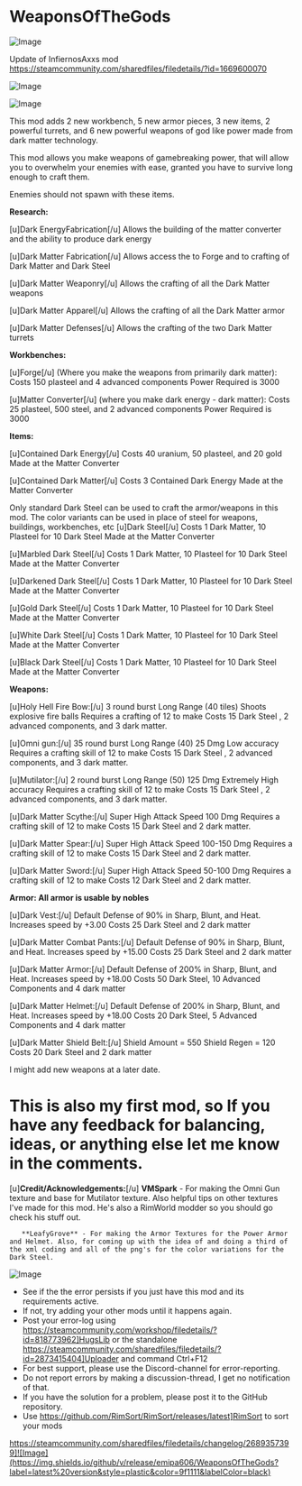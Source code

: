 # WeaponsOfTheGods

![Image](https://i.imgur.com/buuPQel.png)

Update of InfiernosAxxs mod
https://steamcommunity.com/sharedfiles/filedetails/?id=1669600070

![Image](https://i.imgur.com/pufA0kM.png)

	
![Image](https://i.imgur.com/Z4GOv8H.png)

This mod adds 2 new workbench, 5 new armor pieces, 3 new items, 2 powerful turrets, and 6 new powerful weapons of god like power made from dark matter technology. 

This mod allows you make weapons of gamebreaking power, that will allow you to overwhelm your enemies with ease, granted you have to survive long enough to craft them.

Enemies should not spawn with these items.

**Research:**

[u]Dark EnergyFabrication[/u] Allows the building of the matter converter and the ability to produce dark energy

[u]Dark Matter Fabrication[/u]  Allows access the to Forge and to crafting of Dark Matter and Dark Steel

[u]Dark Matter Weaponry[/u] Allows the crafting of all the Dark Matter weapons

[u]Dark Matter Apparel[/u] Allows the crafting of all the Dark Matter armor

[u]Dark Matter Defenses[/u] Allows the crafting of the two Dark Matter turrets

**Workbenches:**

[u]Forge[/u] (Where you make the weapons from primarily dark matter):
 Costs 150 plasteel and 4 advanced components
 Power Required is 3000

[u]Matter Converter[/u] (where you make dark energy - dark matter):
 Costs 25 plasteel, 500 steel, and 2 advanced components
 Power Required is 3000

**Items:**

[u]Contained Dark Energy[/u] 
 Costs 40 uranium, 50 plasteel, and 20 gold
 Made at the Matter Converter

[u]Contained Dark Matter[/u] 
 Costs 3 Contained Dark Energy
 Made at the Matter Converter

Only standard Dark Steel can be used to craft the armor/weapons in this mod. The color variants can be used in place of steel for weapons, buildings, workbenches, etc
[u]Dark Steel[/u] 
Costs 1 Dark Matter, 10 Plasteel for 10 Dark Steel
Made at the Matter Converter

[u]Marbled Dark Steel[/u] 
Costs 1 Dark Matter, 10 Plasteel for 10 Dark Steel
Made at the Matter Converter

[u]Darkened Dark Steel[/u] 
Costs 1 Dark Matter, 10 Plasteel for 10 Dark Steel
Made at the Matter Converter

[u]Gold Dark Steel[/u] 
Costs 1 Dark Matter, 10 Plasteel for 10 Dark Steel
Made at the Matter Converter

[u]White Dark Steel[/u] 
Costs 1 Dark Matter, 10 Plasteel for 10 Dark Steel
Made at the Matter Converter

[u]Black Dark Steel[/u] 
Costs 1 Dark Matter, 10 Plasteel for 10 Dark Steel
Made at the Matter Converter

**Weapons:**

[u]Holy Hell Fire Bow:[/u]
 3 round burst
 Long Range (40 tiles)
 Shoots explosive fire balls
 Requires a crafting of 12 to make
 Costs 15 Dark Steel , 2 advanced components, and 3 dark matter.
 
[u]Omni gun:[/u]
 35 round burst
 Long Range (40)
 25 Dmg
 Low accuracy
 Requires a crafting skill of 12 to make
 Costs 15 Dark Steel , 2 advanced components, and 3 dark matter.

[u]Mutilator:[/u]
 2 round burst
 Long Range (50)
 125 Dmg
 Extremely High accuracy
 Requires a crafting skill of 12 to make
 Costs 15 Dark Steel , 2 advanced components, and 3 dark matter.

[u]Dark Matter Scythe:[/u]
 Super High Attack Speed
 100 Dmg
  Requires a crafting skill of 12 to make
 Costs 15 Dark Steel and 2 dark matter.

[u]Dark Matter Spear:[/u]
 Super High Attack Speed
 100-150 Dmg
  Requires a crafting skill of 12 to make
 Costs 15 Dark Steel and 2 dark matter.

[u]Dark Matter Sword:[/u]
 Super High Attack Speed
 50-100 Dmg
  Requires a crafting skill of 12 to make
 Costs 12 Dark Steel and 2 dark matter.

**Armor: All armor is usable by nobles**

[u]Dark Vest:[/u]
 Default Defense of 90% in Sharp, Blunt, and Heat.
 Increases speed by +3.00
 Costs 25 Dark Steel and 2 dark matter

[u]Dark Matter Combat Pants:[/u]
 Default Defense of 90% in Sharp, Blunt, and Heat.
 Increases speed by +15.00
 Costs 25 Dark Steel and 2 dark matter

[u]Dark Matter Armor:[/u]
 Default Defense of 200% in Sharp, Blunt, and Heat.
 Increases speed by +18.00
 Costs 50 Dark Steel, 10 Advanced Components and 4 dark matter

[u]Dark Matter Helmet:[/u]
 Default Defense of 200% in Sharp, Blunt, and Heat.
 Increases speed by +18.00
 Costs 20 Dark Steel, 5 Advanced Components and 4 dark matter


[u]Dark Matter Shield Belt:[/u]
 Shield Amount = 550
 Shield Regen = 120
 Costs 20 Dark Steel and 2 dark matter

I might add new weapons at a later date.

# This is also my first mod, so If you have any feedback for balancing, ideas, or anything else let me know in the comments.


[u]**Credit/Acknowledgements:**[/u]
       **VMSpark** - For making the Omni Gun texture and base for Mutilator texture. Also helpful tips on other  textures I've made for this mod. He's also a RimWorld modder so you should go check his stuff out.

       **LeafyGrove** - For making the Armor Textures for the Power Armor and Helmet. Also, for coming up with the idea of and doing a third of the xml coding and all of the png's for the color variations for the Dark Steel.

![Image](https://i.imgur.com/PwoNOj4.png)



-  See if the the error persists if you just have this mod and its requirements active.
-  If not, try adding your other mods until it happens again.
-  Post your error-log using https://steamcommunity.com/workshop/filedetails/?id=818773962]HugsLib or the standalone https://steamcommunity.com/sharedfiles/filedetails/?id=2873415404]Uploader and command Ctrl+F12
-  For best support, please use the Discord-channel for error-reporting.
-  Do not report errors by making a discussion-thread, I get no notification of that.
-  If you have the solution for a problem, please post it to the GitHub repository.
-  Use https://github.com/RimSort/RimSort/releases/latest]RimSort to sort your mods



https://steamcommunity.com/sharedfiles/filedetails/changelog/2689357399]![Image](https://img.shields.io/github/v/release/emipa606/WeaponsOfTheGods?label=latest%20version&style=plastic&color=9f1111&labelColor=black)

